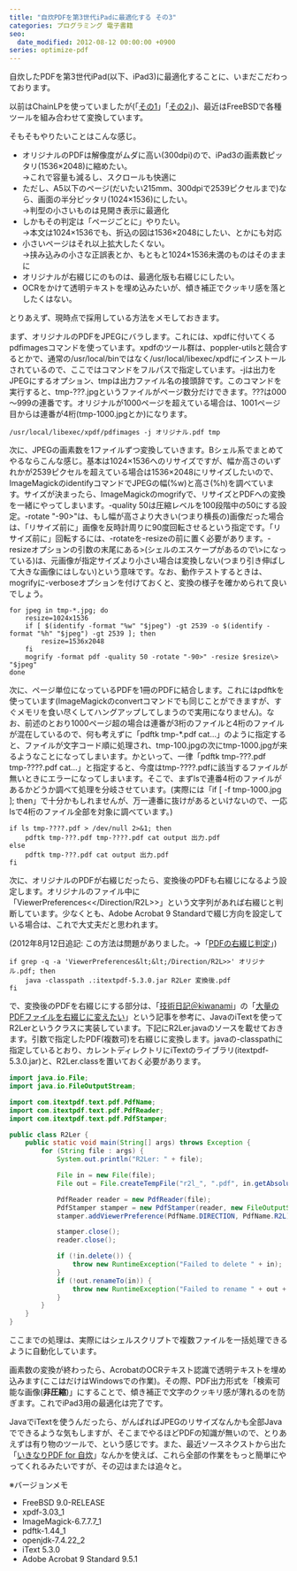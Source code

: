 ```yaml
---
title: "自炊PDFを第3世代iPadに最適化する その3"
categories: プログラミング 電子書籍
seo:
  date_modified: 2012-08-12 00:00:00 +0900
series: optimize-pdf
---
```


自炊したPDFを第3世代iPad(以下、iPad3)に最適化することに、いまだこだわっております。

以前はChainLPを使っていましたが(「[その1](20120325.html)」「[その2](20120401.html)」)、最近はFreeBSDで各種ツールを組み合わせて変換しています。

そもそもやりたいことはこんな感じ。

- オリジナルのPDFは解像度がムダに高い(300dpi)ので、iPad3の画素数ピッタリ(1536×2048)に縮めたい。  
  →これで容量も減るし、スクロールも快適に
- ただし、A5以下のページ(だいたい215mm、300dpiで2539ピクセルまで)なら、画面の半分ピッタリ(1024×1536)にしたい。  
  →判型の小さいものは見開き表示に最適化
- しかもその判定は「ページごとに」やりたい。  
  →本文は1024×1536でも、折込の図は1536×2048にしたい、とかにも対応
- 小さいページはそれ以上拡大したくない。  
  →挟み込みの小さな正誤表とか、もともと1024×1536未満のものはそのままに
- オリジナルが右綴じにのものは、最適化版も右綴じにしたい。
- OCRをかけて透明テキストを埋め込みたいが、傾き補正でクッキリ感を落としたくはない。

とりあえず、現時点で採用している方法をメモしておきます。

まず、オリジナルのPDFをJPEGにバラします。これには、xpdfに付いてくるpdfimagesコマンドを使っています。xpdfのツール群は、poppler-utilsと競合するとかで、通常の/usr/local/binではなく/usr/local/libexec/xpdfにインストールされているので、ここではコマンドをフルパスで指定しています。-jは出力をJPEGにするオプション、tmpは出力ファイル名の接頭辞です。このコマンドを実行すると、tmp-???.jpgというファイルがページ数分だけできます。???は000～999の連番です。オリジナルが1000ページを超えている場合は、1001ページ目からは連番が4桁(tmp-1000.jpgとか)になります。

```shell
/usr/local/libexec/xpdf/pdfimages -j オリジナル.pdf tmp
```

次に、JPEGの画素数を1ファイルずつ変換していきます。Bシェル系でまとめてやるならこんな感じ。基本は1024×1536へのリサイズですが、幅か高さのいずれかが2539ピクセルを超えている場合は1536×2048にリサイズしたいので、ImageMagickのidentifyコマンドでJPEGの幅(%w)と高さ(%h)を調べています。サイズが決まったら、ImageMagickのmogrifyで、リサイズとPDFへの変換を一緒にやってしまいます。-quality 50は圧縮レベルを100段階中の50にする設定。-rotate "-90>"は、もし幅が高さより大きい(つまり横長の)画像だった場合は、「リサイズ前に」画像を反時計周りに90度回転させるという指定です。「リサイズ前に」回転するには、-rotateを-resizeの前に置く必要があります。-resizeオプションの引数の末尾にある>(シェルのエスケープがあるので\\>になっている)は、元画像が指定サイズより小さい場合は変換しない(つまり引き伸ばして大きな画像にはしない)という意味です。なお、動作テストするときは、mogrifyに-verboseオプションを付けておくと、変換の様子を確かめられて良いでしょう。

```shell
for jpeg in tmp-*.jpg; do
    resize=1024x1536
    if [ $(identify -format "%w" "$jpeg") -gt 2539 -o $(identify -format "%h" "$jpeg") -gt 2539 ]; then
        resize=1536x2048
    fi
    mogrify -format pdf -quality 50 -rotate "-90>" -resize $resize\> "$jpeg"
done
```

次に、ページ単位になっているPDFを1冊のPDFに結合します。これにはpdftkを使っています(ImageMagickのconvertコマンドでも同じことができますが、すぐメモリを食い尽くしてハングアップしてしまうので実用になりません)。なお、前述のとおり1000ページ超の場合は連番が3桁のファイルと4桁のファイルが混在しているので、何も考えずに「pdftk tmp-*.pdf cat…」のように指定すると、ファイルが文字コード順に処理され、tmp-100.jpgの次にtmp-1000.jpgが来るようなことになってしまいます。かといって、一律「pdftk tmp-???.pdf tmp-????.pdf cat…」と指定すると、今度はtmp-????.pdfに該当するファイルが無いときにエラーになってしまいます。そこで、まずlsで連番4桁のファイルがあるかどうか調べて処理を分岐させています。(実際には「if [ -f tmp-1000.jpg ]; then」で十分かもしれませんが、万一連番に抜けがあるといけないので、一応lsで4桁のファイル全部を対象に調べています。)

```shell
if ls tmp-????.pdf > /dev/null 2>&1; then
    pdftk tmp-???.pdf tmp-????.pdf cat output 出力.pdf
else
    pdftk tmp-???.pdf cat output 出力.pdf
fi
```

次に、オリジナルのPDFが右綴じだったら、変換後のPDFも右綴じになるよう設定します。オリジナルのファイル中に「ViewerPreferences<</Direction/R2L>>」という文字列があれば右綴じと判断しています。少なくとも、Adobe Acrobat 9 Standardで綴じ方向を設定している場合は、これで大丈夫だと思われます。

(2012年8月12日追記: この方法は問題がありました。→「[PDFの右綴じ判定](20120812.html)」)

```shell
if grep -q -a 'ViewerPreferences&lt;&lt;/Direction/R2L>>' オリジナル.pdf; then
    java -classpath .:itextpdf-5.3.0.jar R2Ler 変換後.pdf
fi
```

で、変換後のPDFを右綴じにする部分は、「[技術日記＠kiwanami](https://kiwanami.hatenadiary.org/)」の「[大量のPDFファイルを右綴じに変えたい](https://kiwanami.hatenadiary.org/entry/20101215/1292400269)」という記事を参考に、JavaのiTextを使ってR2Lerというクラスに実装しています。下記にR2Ler.javaのソースを載せておきます。引数で指定したPDF(複数可)を右綴じに変換します。javaの-classpathに指定しているとおり、カレントディレクトリにiTextのライブラリ(itextpdf-5.3.0.jar)と、R2Ler.classを置いておく必要があります。

```java
import java.io.File;
import java.io.FileOutputStream;

import com.itextpdf.text.pdf.PdfName;
import com.itextpdf.text.pdf.PdfReader;
import com.itextpdf.text.pdf.PdfStamper;

public class R2Ler {
    public static void main(String[] args) throws Exception {
        for (String file : args) {
            System.out.println("R2Ler: " + file);

            File in = new File(file);
            File out = File.createTempFile("r2l_", ".pdf", in.getAbsoluteFile().getParentFile());

            PdfReader reader = new PdfReader(file);
            PdfStamper stamper = new PdfStamper(reader, new FileOutputStream(out));
            stamper.addViewerPreference(PdfName.DIRECTION, PdfName.R2L);

            stamper.close();
            reader.close();

            if (!in.delete()) {
                throw new RuntimeException("Failed to delete " + in);
            }
            if (!out.renameTo(in)) {
                throw new RuntimeException("Failed to rename " + out + " to " + in);
            }
        }
    }
}
```

ここまでの処理は、実際にはシェルスクリプトで複数ファイルを一括処理できるように自動化しています。

画素数の変換が終わったら、AcrobatのOCRテキスト認識で透明テキストを埋め込みます(ここはだけはWindowsでの作業)。その際、PDF出力形式を「検索可能な画像(**非圧縮**)」にすることで、傾き補正で文字のクッキリ感が薄れるのを防ぎます。これでiPad3用の最適化は完了です。

JavaでiTextを使うんだったら、がんばればJPEGのリサイズなんかも全部Javaでできるような気もしますが、そこまでやるほどPDFの知識が無いので、とりあえずは有り物のツールで、という感じです。また、最近ソースネクストから出た「[いきなりPDF for 自炊](https://web.archive.org/web/20120721011607/http://www.sourcenext.com/product/pc/ikp/pc_ikp_000834/)」なんかを使えば、これら全部の作業をもっと簡単にやってくれるみたいですが、その辺はまたは追々と。

※バージョンメモ

- FreeBSD 9.0-RELEASE
- xpdf-3.03_1
- ImageMagick-6.7.7.7_1
- pdftk-1.44_1
- openjdk-7.4.22_2
- iText 5.3.0
- Adobe Acrobat 9 Standard 9.5.1

